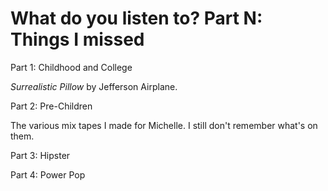What do you listen to? Part N: Things I missed
==============================================

Part 1: Childhood and College

_Surrealistic Pillow_ by Jefferson Airplane.

Part 2: Pre-Children

The various mix tapes I made for Michelle.  I still don't remember what's
on them.

Part 3: Hipster

Part 4: Power Pop
